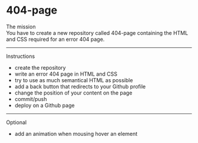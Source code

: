 # 404-page
The mission  
You have to create a new repository called 404-page containing the HTML and CSS required for an error 404 page. 

****

Instructions      
- create the repository      
- write an error 404 page in HTML and CSS      
- try to use as much semantical HTML as possible      
- add a back button that redirects to your Github profile      
- change the position of your content on the page     
- commit/push      
- deploy on a Github page  

***

Optional      
- add an animation when mousing hover an element
